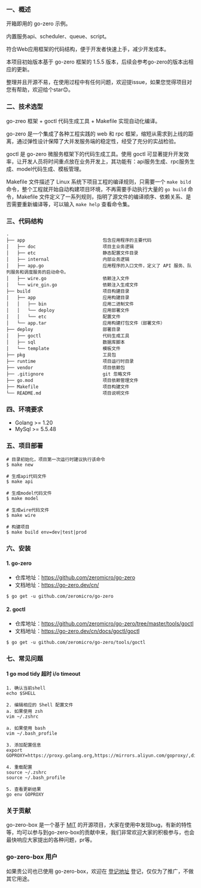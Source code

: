 ### 一、概述

开箱即用的 go-zero 示例。

内置服务api、scheduler、queue、script。

符合Web应用框架的代码结构，便于开发者快速上手，减少开发成本。

本项目初始版本基于 go-zero 框架的 1.5.5 版本，后续会参考go-zero的版本出相应的更新。

整理并且开源不易，在使用过程中有任何问题，欢迎提issue，如果您觉得项目对您有帮助，欢迎给个star😊。

### 二、技术选型

go-zreo 框架 + goctl 代码生成工具 + Makefile 实现自动化编译。

go-zero 是一个集成了各种工程实践的 web 和 rpc 框架，缩短从需求到上线的距离，通过弹性设计保障了大并发服务端的稳定性，经受了充分的实战检验。

goctl 是 go-zero 微服务框架下的代码生成工具。使用 goctl 可显著提升开发效率，让开发人员将时间重点放在业务开发上，其功能有：api服务生成、rpc服务生成、model代码生成、模板管理。

Makefile 文件描述了 Linux 系统下项目工程的编译规则，只需要一个 `make bild` 命令，整个工程就开始自动构建项目环境，不再需要手动执行大量的 `go build` 命令，Makefile 文件定义了一系列规则，指明了源文件的编译顺序、依赖关系、是否需要重新编译等，可以输入 `make help` 查看命令集。

### 三、代码结构

```text
.
├── app                             包含应用程序的主要代码
│   ├── doc                         项目主业务逻辑
│   ├── etc                         静态配置文件目录
│   ├── internal                    内部业务逻辑
│   ├── app.go                      应用程序的入口文件，定义了 API 服务、队列服务和调度服务的启动命令。
│   ├── wire.go                     依赖注入文件
│   └── wire_gin.go                 依赖注入生成文件
├── build                           项目构建目录
│   ├── app                         应用构建目录  
│   │   ├── bin                     应用二进制文件
│   │   └── deploy                  应用部署文件                 
│   │   └── etc                     配置文件         
│   └── app.tar                     应用构建打包文件（部署文件）         
├── deploy                          部署目录
│   ├── goctl                       代码生成工具                       
│   ├── sql                         数据库脚本
│   └── template                    模板文件 
├── pkg                             工具包
├── runtime                         项目运行时目录
├── vendor                          项目依赖包
├── .gitignore                      git 忽略文件
├── go.mod                          项目依赖管理文件
├── Makefile                        项目构建文件
└── README.md                       项目说明文件
```

### 四、环境要求
- Golang >= 1.20
- MySql >= 5.5.48

### 五、项目部署
```shell
# 目录初始化，项目第一次运行时建议执行该命令
$ make new

# 生成api代码文件
$ make api

# 生成model代码文件
$ make model

# 生成wire代码文件
$ make wire

# 构建项目
$ make build env=dev|test|prod

```

### 六、安装
#### 1. go-zero
- 仓库地址：https://github.com/zeromicro/go-zero
- 文档地址：https://go-zero.dev/cn/

```shell
$ go get -u github.com/zeromicro/go-zero
```

#### 2. goctl
- 仓库地址：https://github.com/zeromicro/go-zero/tree/master/tools/goctl
- 文档地址：https://go-zero.dev/cn/docs/goctl/goctl

```shell
$ go get -u github.com/zeromicro/go-zero/tools/goctl
```

### 七、常见问题
#### 1 go mod tidy 超时 i/o timeout
```
1. 确认当前shell
echo $SHELL

2. 编辑相应的 Shell 配置文件
a. 如果使用 zsh
vim ~/.zshrc

a. 如果使用 bash
vim ~/.bash_profile

3. 添加配置信息
export GOPROXY=https://proxy.golang.org,https://mirrors.aliyun.com/goproxy/,direct

4. 重载配置
source ~/.zshrc
source ~/.bash_profile

5. 查看更新结果
go env GOPROXY
```

### 关于贡献

go-zero-box 是一个基于 [MIT](https://github.com/prf16/go-zero-box/blob/main/LICENSE) 的开源项目，大家在使用中发现bug，有新的特性等，均可以参与到go-zero-box的贡献中来，我们非常欢迎大家的积极参与，也会最快响应大家提出的各种问题，pr等。

### go-zero-box 用户

如果贵公司也已使用 go-zero-box，欢迎在 [登记地址](https://github.com/prf16/go-zero-box/issues/1) 登记，仅仅为了推广，不做其它用途。

